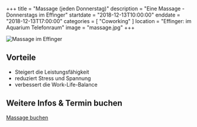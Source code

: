 +++
title = "Massage (jeden Donnerstag)"
description = "Eine Massage - Donnerstags im Effinger"
startdate = "2018-12-13T10:00:00"
enddate = "2018-12-13T17:00:00"
categories = [ "Coworking" ]
location = "Effinger: im Aquarium Telefonraum"
image = "massage.jpg"
+++

![Massage im Effinger](massage.jpg)

## Vorteile 

* Steigert die Leistungsfähigkeit
* reduziert Stress und Spannung 
* verbessert die Work-Life-Balance


## Weitere Infos & Termin buchen

<a target="_blank" href="https://3-bewegt.youcanbook.me" class="btn btn-mod btn-border btn-round btn-medium">Massage buchen</a>
